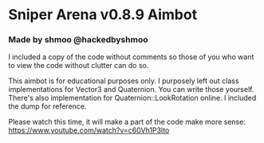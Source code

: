 # Sniper Arena v0.8.9 Aimbot

### Made by shmoo @hackedbyshmoo

I included a copy of the code without comments so those of you who want to view the code without clutter can do so.

This aimbot is for educational purposes only. I purposely left out class implementations for Vector3 and Quaternion. You can write those yourself. There's also implementation for Quaternion::LookRotation online.
I included the dump for reference.

Please watch this time, it will make a part of the code make more sense:
https://www.youtube.com/watch?v=c60Vh1P3lto